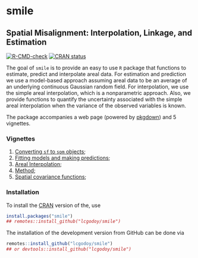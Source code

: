 
<!-- README.md is generated from README.Rmd. Please edit that file -->

# smile

## **S**patial **M**isalignment: **I**nterpolation, **L**inkage, and **E**stimation

<!-- badges: start -->

[![R-CMD-check](https://github.com/lcgodoy/smile/workflows/R-CMD-check/badge.svg)](https://github.com/lcgodoy/smile/actions)
[![CRAN
status](https://www.r-pkg.org/badges/version/smile)](https://CRAN.R-project.org/package=smile)
<!-- badges: end -->

The goal of `smile` is to provide an easy to use `R` package that
functions to estimate, predict and interpolate areal data. For
estimation and prediction we use a model-based approach assuming areal
data to be an average of an underlying continuous Gaussian random field.
For interpolation, we use the simple areal interpolation, which is a
nonparametric approach. Also, we provide functions to quantify the
uncertainty associated with the simple areal interpolation when the
variance of the observed variables is known.

The package accompanies a web page (powered by
[pkgdown](https://pkgdown.r-lib.org/)) and 5 vignettes.

### Vignettes

1.  [Converting `sf` to `spm`
    objects](https://lcgodoy.me/smile/articles/sf-to-spm.html);
2.  [Fitting models and making
    predictions](https://lcgodoy.me/smile/articles/fit-and-pred.html);
3.  [Areal Interpolation](https://lcgodoy.me/smile/articles/sai.html);
4.  [Method](https://lcgodoy.me/smile/articles/theory.html);
5.  [Spatial covariance
    functions](https://lcgodoy.me/smile/articles/sp-cov-functions.html);

### Installation

To install the [CRAN](https://cran.r-project.org) version of the, use

``` r
install.packages("smile")
## remotes::install_github("lcgodoy/smile")
```

The installation of the development version from GitHub can be done via

``` r
remotes::install_github("lcgodoy/smile")
## or devtools::install_github("lcgodoy/smile")
```
